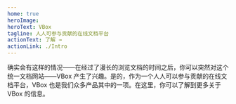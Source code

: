 ```yaml
---
home: true
heroImage:
heroText: VBox
tagline: 人人可参与贡献的在线文档平台
actionText: 了解 →
actionLink: ./Intro
---
```


确实会有这样的情况——在经过了漫长的浏览文档的时间之后，你可以突然对这个统一文档网站——VBox 产生了兴趣。是的，作为一个人人可以参与贡献的在线文档平台，VBox 也是我们众多产品其中的一项。在这里，你可以了解到更多关于 VBox 的信息。
